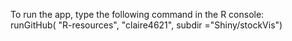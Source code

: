 To run the app, type the following command in the R console:  
runGitHub( "R-resources", "claire4621", subdir ="Shiny/stockVis") 
